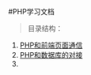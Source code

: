 #PHP学习文档

>目录结构：  

1. [PHP和前端页面通信](https://github.com/dandelion936/studyNotes/blob/master/PHP/PHP%E5%92%8C%E5%89%8D%E7%AB%AF%E9%A1%B5%E9%9D%A2%E9%80%9A%E4%BF%A1.md)  
2. [PHP和数据库的对接](https://github.com/dandelion936/studyNotes/blob/master/PHP/PHP%E5%92%8C%E6%95%B0%E6%8D%AE%E5%BA%93%E7%9A%84%E5%AF%B9%E6%8E%A5.md)  
3.